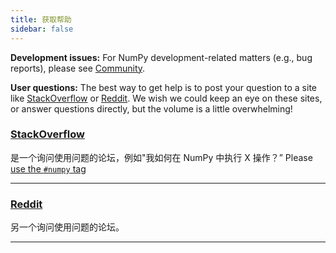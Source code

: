 ```yaml
---
title: 获取帮助
sidebar: false
---
```


**Development issues:** For NumPy development-related matters (e.g., bug reports), please
see [Community](/community).

**User questions:** The best way to get help is to post your question to a site
like [StackOverflow](http://stackoverflow.com/questions/tagged/numpy) or
[Reddit](https://www.reddit.com/r/Numpy/). We wish we could keep an eye on
these sites, or answer questions directly, but the volume is a little
overwhelming!

### [StackOverflow](http://stackoverflow.com/questions/tagged/numpy)

是一个询问使用问题的论坛，例如"我如何在 NumPy 中执行 X 操作？” Please [use the `#numpy` tag](https://stackoverflow.com/help/tagging)

***

### [Reddit](https://www.reddit.com/r/Numpy/)

另一个询问使用问题的论坛。

***
